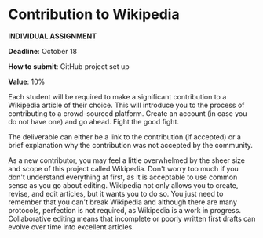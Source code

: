 # Contribution to Wikipedia

**INDIVIDUAL ASSIGNMENT**

**Deadline**: October 18

**How to submit**: GitHub project set up

**Value**: 10%



Each student will be required to make a significant contribution to a Wikipedia article of their choice. This will introduce you to the process of contributing to a crowd-sourced platform. Create an account (in case you do not have one) and go ahead. Fight the good fight.

The deliverable can either be a link to the contribution (if accepted) or a brief explanation why the contribution was not accepted by the community. 



As a new contributor, you may feel a little overwhelmed by the sheer size and scope of this project called Wikipedia. Don't worry too much if you don't understand everything at first, as it is acceptable to use common sense as you go about editing. Wikipedia not only allows you to create, revise, and edit articles, but it wants you to do so. You just need to remember that you can't break Wikipedia and although there are many protocols, perfection is not required, as Wikipedia is a work in progress. Collaborative editing means that incomplete or poorly written first drafts can evolve over time into excellent articles.